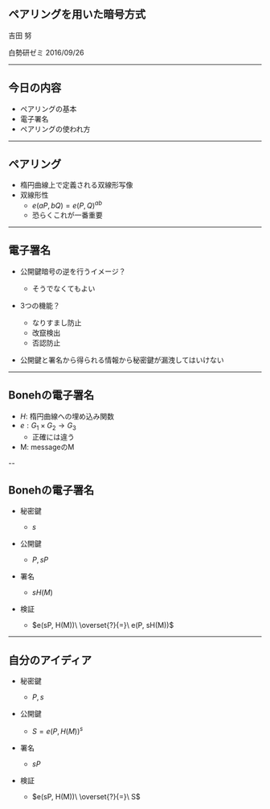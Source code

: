 ## ペアリングを用いた暗号方式

吉田 努  
  
白勢研ゼミ 2016/09/26  

<style type="text/css">
	.reveal table {
		font-size: 80%;
	}
</style>

<style type="text/css">
.reveal section img {
  margin: 15px 0px;
  border: 0px;
  box-shadow: 0 0 0px rgba(0, 0, 0, 0);
}
</style>

---
## 今日の内容
- ペアリングの基本
- 電子署名
- ペアリングの使われ方

---
## ペアリング
- 楕円曲線上で定義される双線形写像
- 双線形性
	- $e(aP, bQ) = e(P, Q)^{ab}$
	- 恐らくこれが一番重要

---
## 電子署名
- 公開鍵暗号の逆を行うイメージ？
	- そうでなくてもよい

- 3つの機能？
	- なりすまし防止
	- 改竄検出
	- 否認防止

- 公開鍵と署名から得られる情報から秘密鍵が漏洩してはいけない

---
## Bonehの電子署名
- $H$: 楕円曲線への埋め込み関数
- $e: G_1 \times G_2 \to G_3$
	- 正確には違う
- M: messageのM

--
## Bonehの電子署名
- 秘密鍵
	- $s$
- 公開鍵
	- $P, sP$

- 署名
	- $sH(M)$

- 検証
	- $e(sP, H(M))\ \overset{?}{=}\ e(P, sH(M))$


---
## 自分のアイディア
- 秘密鍵
	- $P, s$
- 公開鍵
	- $S = e(P, H(M))^s$

- 署名
	- $sP$

- 検証
	- $e(sP, H(M))\ \overset{?}{=}\ S$

